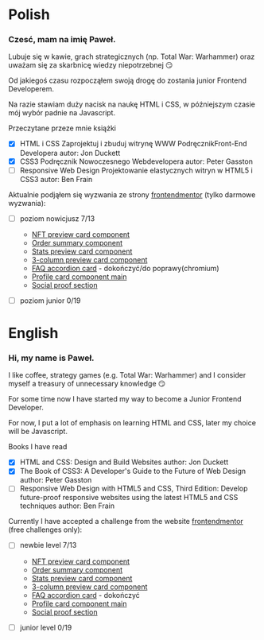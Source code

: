 # Polish

### Czesć, mam na imię Paweł.
Lubuje się w kawie, grach strategicznych (np. Total War: Warhammer) oraz uważam się za skarbnicę wiedzy niepotrzebnej :smirk: 

Od jakiegoś czasu rozpocząłem swoją drogę do zostania junior Frontend Developerem.

Na razie stawiam duży nacisk na naukę HTML i CSS, w późniejszym czasie mój wybór padnie na Javascript.

Przeczytane przeze mnie książki

- [x] HTML i CSS Zaprojektuj i zbuduj witrynę WWW PodręcznikFront-End Developera autor: Jon Duckett
- [x] CSS3 Podręcznik Nowoczesnego Webdevelopera autor: Peter Gasston
- [ ] Responsive Web Design Projektowanie elastycznych witryn w HTML5 i CSS3 autor: Ben Frain

Aktualnie podjąłem się wyzwania ze strony [frontendmentor](https://www.frontendmentor.io/home)
(tylko darmowe wyzwania):

- [ ] poziom nowicjusz 7/13

  - [NFT preview card component](https://github.com/Muniox/nft_preview_card_component)
  - [Order summary component](https://github.com/Muniox/order_summary_component)
  - [Stats preview card component](https://github.com/Muniox/stats_preview_card_component)
  - [3-column preview card component](https://github.com/Muniox/3-column-preview-card)
  - [FAQ accordion card](https://github.com/Muniox/faq-accordion-card) - dokończyć/do poprawy(chromium)
  - [Profile card component main](https://github.com/Muniox/profile-card-component-main)
  - [Social proof section](https://github.com/Muniox/social-proof-section-master)
      
- [ ] poziom junior 0/19


# English


### Hi, my name is Paweł.
I like coffee, strategy games (e.g. Total War: Warhammer) and I consider myself a treasury of unnecessary knowledge 😏

For some time now I have started my way to become a Junior Frontend Developer.

For now, I put a lot of emphasis on learning HTML and CSS, later my choice will be Javascript.

Books I have read
- [x] HTML and CSS: Design and Build Websites author: Jon Duckett
- [x] The Book of CSS3: A Developer's Guide to the Future of Web Design author: Peter Gasston
- [ ] Responsive Web Design with HTML5 and CSS, Third Edition: Develop future-proof responsive websites using the latest HTML5 and CSS techniques author: Ben Frain

Currently I have accepted a challenge from the website [frontendmentor](https://www.frontendmentor.io/home) (free challenges only):

- [ ] newbie level 7/13

  - [NFT preview card component](https://github.com/Muniox/nft_preview_card_component)
  - [Order summary component](https://github.com/Muniox/order_summary_component)
  - [Stats preview card component](https://github.com/Muniox/stats_preview_card_component)
  - [3-column preview card component](https://github.com/Muniox/3-column-preview-card)
  - [FAQ accordion card](https://github.com/Muniox/faq-accordion-card) - dokończyć
  - [Profile card component main](https://github.com/Muniox/profile-card-component-main)
  - [Social proof section](https://github.com/Muniox/social-proof-section-master)
      
- [ ] junior level 0/19

<!--
**Muniox/Muniox** is a ✨ _special_ ✨ repository because its `README.md` (this file) appears on your GitHub profile.

Here are some ideas to get you started:

- 🔭 I’m currently working on ...
- 🌱 I’m currently learning ...
- 👯 I’m looking to collaborate on ...
- 🤔 I’m looking for help with ...
- 💬 Ask me about ...
- 📫 How to reach me: ...
- 😄 Pronouns: ...
- ⚡ Fun fact: ...
-->
